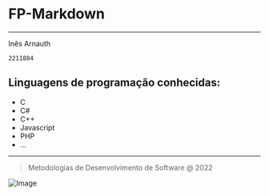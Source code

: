 # FP-Markdown
---
Inês Arnauth

```2211884```
## Linguagens de programação conhecidas:

- C
- C#
- C++
- Javascript
- PHP
- ...
---
> Metodologias de Desenvolvimento de Software @ 2022

![Image](https://www.ipleiria.pt/estg/wp-content/uploads/sites/19/2019/04/estg_h-01.png)